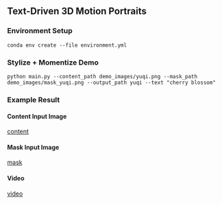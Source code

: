 ## Text-Driven 3D Motion Portraits

### Environment Setup
```shell
conda env create --file environment.yml
```

### Stylize + Momentize Demo
```shell
python main.py --content_path demo_images/yuqi.png --mask_path demo_images/mask_yuqi.png --output_path yuqi --text "cherry blossom"
```

### Example Result

#### Content Input Image
[content](demo_images/yuqi.png)

#### Mask Input Image
[mask](demo_images/mask_yuqi.png)

#### Video
[video](output_videos/yuqi_zoom_in.gif)